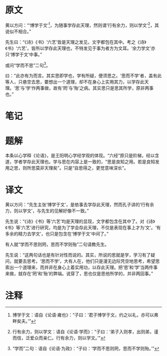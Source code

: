 # 原文
黄以方问：“‘博学于文’[^1]，为随事学存此天理，然则谓‘行有余力，则以学文’[^2]，其说似不相合。”

先生曰：“《诗》《书》‘六艺’皆是天理之发见，文字都包在其中。考之《诗》《书》‘六艺’，皆所以学存此天理也，不特发见于事为者方为文耳。‘余力学文’亦只‘博学于文’中事。”

或问“学而不思”二句[^3]。

曰：“此亦有为而言。其实思即学也，学有所疑，便须思之。‘思而不学’者，盖有此等人，只悬空去思，要想出一个道理，却不在身心上实用其力，以学存此天理。‘思’与‘学’作两事做，故有‘罔’与‘殆’之病。其实思只是思其所学，原非两事也。”
# 笔记

# 题解
本条以心学释《论语》，是王阳明心学经学观的体现。“六经”原只是阶梯，经以含道，学者学存此天理也。学与思在内容上是一致的，“思是良知之用。若是良知发用之思，则所思莫非天理矣”。只是“自思得之，更觉意味深长”。
# 译文
黄以方问：“先生主张‘博学于文’，是依事去学存此天理，然而孔子讲的‘行有余力，则以学文’，与先生的见解好像不一致。”

先生说：“《诗》《书》等‘六艺’均是天理的显现，文字都包含在其中了。对《诗》《书》等‘六艺’进行研究，均是为了学会存此天理，不仅是表现在事上才为‘文’。‘有多余的精力去学文’，也只是包含在‘博学于文’中间了。”

有人就“学而不思则罔，思而不学则殆”二句请教先生。

先生说：“这两句话也是有针对性而说的。其实，所说的思就是学，学习有了疑问，就要去思考。‘思而不学’，大有人在，他们只是漫无边际凭空地思考，希望思索出一个道理来，而并非在身心上着实用功，以存此天理。把‘思’和‘学’当两件事来做，就存在‘罔’和‘殆’的弊端。说穿了，思也仅是思他所学的，并非两回事。”
# 注释

[^1]: 博学于文：语自《论语·雍也》：“子曰：‘君子博学于文，约之以礼，亦可以弗畔矣夫。’”
[^2]: 行有余力，则以学文：语自《论语·学而》：“子曰：‘弟子入则孝，出则弟，谨而信，泛爱众而亲仁。行有余力，则以学文。’”
[^3]: “学而”二句：语自《论语·为政》：“子曰：‘学而不思则罔，思而不学则殆。’”